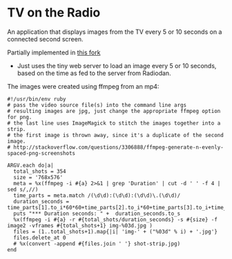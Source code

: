 # TV on the Radio

An application that displays images from the TV every 5 or 10 seconds on a connected second screen.

Partially implemented in [this fork](https://github.com/libbymiller/radiodan/tree/libby-experiments)

* Just uses the tiny web server to load an image every 5 or 10 seconds, based on the time as fed to the server from Radiodan.

The images were created using ffmpeg from an mp4:

    #!/usr/bin/env ruby
    # pass the video source file(s) into the command line args
    # resulting images are jpg, just change the appropriate ffmpeg option for png.
    # the last line uses ImageMagick to stitch the images together into a strip.    
    # the first image is thrown away, since it's a duplicate of the second image.
    # http://stackoverflow.com/questions/3306888/ffmpeg-generate-n-evenly-spaced-png-screenshots

    ARGV.each do|a|
      total_shots = 354
      size = '768x576'
      meta = %x(ffmpeg -i #{a} 2>&1 | grep 'Duration' | cut -d ' ' -f 4 | sed s/,//)
      time_parts = meta.match /(\d\d):(\d\d):(\d\d)\.(\d\d)/
      duration_seconds = time_parts[1].to_i*60*60+time_parts[2].to_i*60+time_parts[3].to_i+time_parts[4].to_f/100
      puts "*** Duration seconds: " +  duration_seconds.to_s
      %x(ffmpeg -i #{a} -r #{total_shots/duration_seconds} -s #{size} -f image2 -vframes #{total_shots+1} img-%03d.jpg )
      files = (1..total_shots+1).map{|i| 'img-' + ("%03d" % i) + '.jpg'}
      files.delete_at 0
      # %x(convert -append #{files.join ' '} shot-strip.jpg)
    end

